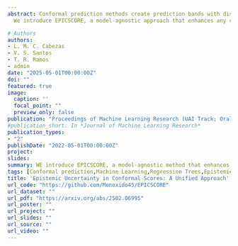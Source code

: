 ```yaml
---
abstract: Conformal prediction methods create prediction bands with distribution-free guarantees but do not explicitly capture epistemic uncertainty, which can lead to overconfident predictions in data-sparse regions. Although recent conformal scores have been developed to address this limitation, they are typically designed for specific tasks, such as regression or quantile regression. Moreover, they rely on particular modeling choices for epistemic uncertainty, restricting their applicability.
  We introduce EPICSCORE, a model-agnostic approach that enhances any conformal score by explicitly integrating epistemic uncertainty. Leveraging Bayesian techniques—such as Gaussian Processes, Monte Carlo Dropout, or Bayesian Additive Regression Trees—EPICSCORE adaptively expands predictive intervals in regions with limited data while maintaining compact intervals where data is abundant. As with any conformal method, it preserves finite-sample marginal coverage and also achieves asymptotic conditional coverage. Experiments demonstrate its good performance compared to existing methods. Designed for compatibility with any Bayesian model but equipped with distribution-free guarantees, EPICSCORE provides a general-purpose framework for uncertainty quantification in prediction problems.

# Authors
authors:
- L. M. C. Cabezas
- V. S. Santos
- T. R. Ramos
- admin
date: "2025-05-01T00:00:00Z"
doi: ""
featured: true
image:
  caption: ''
  focal_point: ""
  preview_only: false
publication: "Proceedings of Machine Learning Research (UAI Track; Oral Presentation)"
#publication_short: In *Journal of Machine Learning Research*
publication_types:
- "2"
publishDate: "2022-05-01T00:00:00Z"
project: 
slides: 
summary: WE introduce EPICSCORE, a model-agnostic method that enhances conformal prediction by integrating epistemic uncertainty. Compatible with any Bayesian model and maintaining distribution-free guarantees, EPICSCORE adapts prediction intervals based on data availability, achieving both finite-sample marginal and asymptotic conditional coverage.
tags: [Conformal prediction,Machine Learning,Regression Trees,Epistemic Uncertainty]
title: 'Epistemic Uncertainty in Conformal Scores: A Unified Approach'
url_code: "https://github.com/Monoxido45/EPICSCORE"
url_dataset: ""
url_pdf: "https://arxiv.org/abs/2502.06995"
url_poster: ""
url_project: ""
url_slides: ""
url_source: ""
url_video: ""
---
```

